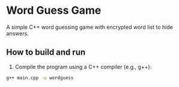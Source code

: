 # Word Guess Game

A simple C++ word guessing game with encrypted word list to hide answers.

## How to build and run

1. Compile the program using a C++ compiler (e.g., g++):

```bash
g++ main.cpp -o wordguess
